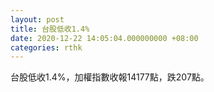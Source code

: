 ```yaml
---
layout: post
title: 台股低收1.4%
date: 2020-12-22 14:05:04.000000000 +08:00
categories: rthk
---
```


台股低收1.4%，加權指數收報14177點，跌207點。
